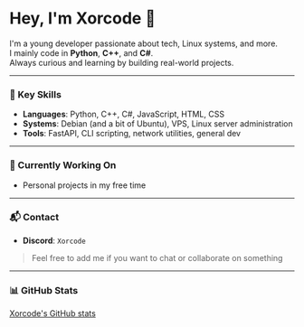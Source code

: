 # Hey, I'm Xorcode 👋

I'm a young developer passionate about tech, Linux systems, and more.  
I mainly code in **Python**, **C++**, and **C#**.  
Always curious and learning by building real-world projects.

---

### 🧠 Key Skills

- **Languages**: Python, C++, C#, JavaScript, HTML, CSS  
- **Systems**: Debian (and a bit of Ubuntu), VPS, Linux server administration  
- **Tools**: FastAPI, CLI scripting, network utilities, general dev

---

### 🚀 Currently Working On

- Personal projects in my free time  

---

### 📬 Contact

- **Discord**: `Xorcode`  
> Feel free to add me if you want to chat or collaborate on something

---

### 📊 GitHub Stats

[Xorcode's GitHub stats](https://github-readme-stats.vercel.app/api?username=Xorcode&show_icons=true&theme=dark&hide_title=true)

